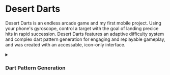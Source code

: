 # Desert Darts
Desert Darts is an endless arcade game and my first mobile project. Using your phone's gyroscope, control a target with the goal of landing precice hits in rapid succession. Desert Darts features an adaptive difficulty system and complex dart pattern generation for engaging and replayable gameplay, and was created with an accessable, icon-only interface.

<details>
  <summary> 
    <h3>
      Dart Pattern Generation
    </h3>
  </summary>
  
  ```C#
  ```  
</details>
